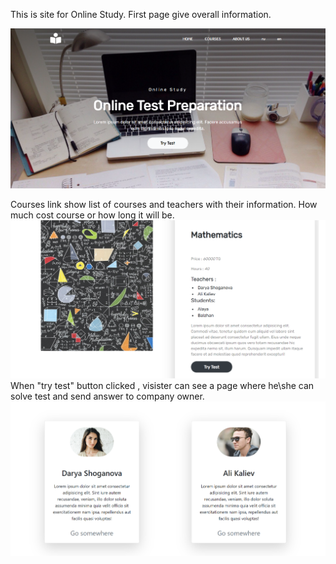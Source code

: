 
This is site for Online Study.
First page give overall information.

![](img/01.png)

Courses link show list of courses and teachers with their information.
How much cost course or how long it will  be.
![](img/02.png)
When "try test" button clicked , visister can see a page where he\she can solve test and send answer to company owner.
![](img/03.png)

